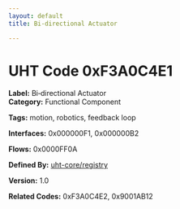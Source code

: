 ```yaml
---
layout: default
title: Bi-directional Actuator

---
```


# UHT Code 0xF3A0C4E1

**Label:** Bi‑directional Actuator  
**Category:** Functional Component  

**Tags:** motion, robotics, feedback loop  

**Interfaces:** 0x000000F1, 0x000000B2  

**Flows:** 0x0000FF0A  

**Defined By:** [uht-core/registry](https://github.com/uht-core/registry)  

**Version:** 1.0  

**Related Codes:** 0xF3A0C4E2, 0x9001AB12
